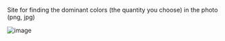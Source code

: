 Site for finding the dominant colors (the quantity you choose) in the photo (png, jpg)

![image](https://user-images.githubusercontent.com/71581584/139879944-a658b311-df6b-4584-98f3-f073b63e2f51.png)
